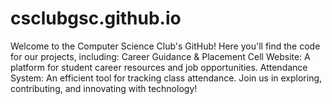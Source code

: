 # csclubgsc.github.io
Welcome to the Computer Science Club's GitHub! Here you'll find the code for our projects, including:  Career Guidance &amp; Placement Cell Website: A platform for student career resources and job opportunities. Attendance System: An efficient tool for tracking class attendance. Join us in exploring, contributing, and innovating with technology!
